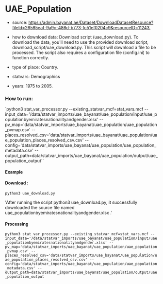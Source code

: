 # UAE_Population

- source: https://admin.bayanat.ae/Dataset/DownloadDatasetResource?fileId=26585eaf-9a9c-486d-b773-fc51ef0204c9&resourceID=11243, 

- how to download data: Download script (uae_download.py).
    To download the data, you'll need to use the provided download script, download_script/uae_download.py. This script will download a file to be processed. The script also requires a configuration file (config.ini) to function correctly.

- type of place: Country.

- statvars: Demographics

- years: 1975 to 2005.


### How to run:

`python3 stat_var_processor.py --existing_statvar_mcf=stat_vars.mcf --input_data='/data/statvar_imports/uae_bayanat/uae_population/input/uae_populationbyemiratesnationalityandgender.xlsx' --pv_map='data/statvar_imports/uae_bayanat/uae_population/uae_population_pvmap.csv' --places_resolved_csv='data/statvar_imports/uae_bayanat/uae_population/uae_population_places_resolved_csv.csv' --config='data/statvar_imports/uae_bayanat/uae_population/uae_population_metadata.csv' --output_path=data/statvar_imports/uae_bayanat/uae_population/output/uae_population_output``

#### Example
#### Download : 
`python3 uae_download.py`

'After running the script python3 uae_download.py, it successfully downloaded the source file named uae_populationbyemiratesnationalityandgender.xlsx .'

#### Processing
`python3 stat_var_processor.py --existing_statvar_mcf=stat_vars.mcf --input_data='/data/statvar_imports/uae_bayanat/uae_population/input/uae_populationbyemiratesnationalityandgender.xlsx' --pv_map='data/statvar_imports/uae_bayanat/uae_population/uae_population_pvmap.csv' --places_resolved_csv='data/statvar_imports/uae_bayanat/uae_population/uae_population_places_resolved_csv.csv' --config='data/statvar_imports/uae_bayanat/uae_population/uae_population_metadata.csv' --output_path=data/statvar_imports/uae_bayanat/uae_population/output/uae_population_output`


